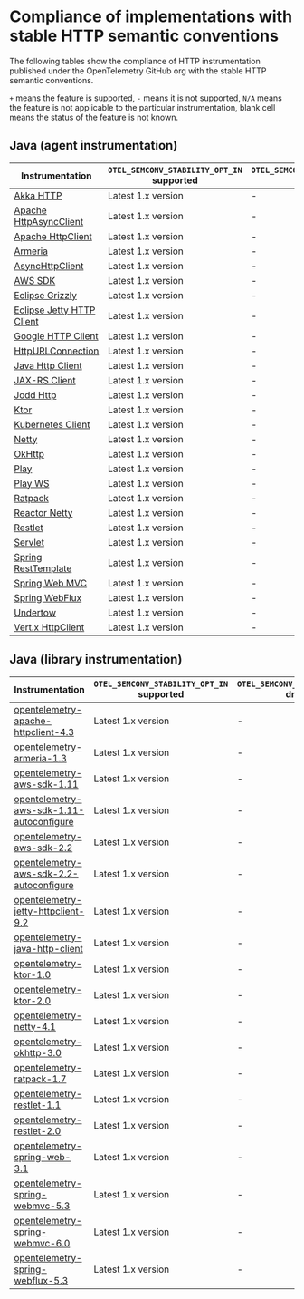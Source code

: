 # Compliance of implementations with stable HTTP semantic conventions

The following tables show the compliance of HTTP instrumentation published under the OpenTelemetry GitHub org
with the stable HTTP semantic conventions.

`+` means the feature is supported, `-` means it is not supported, `N/A` means
the feature is not applicable to the particular instrumentation, blank cell means the
status of the feature is not known.

## Java (agent instrumentation)

| Instrumentation                                                                                                                             | `OTEL_SEMCONV_STABILITY_OPT_IN` supported | `OTEL_SEMCONV_STABILITY_OPT_IN` dropped |
|---------------------------------------------------------------------------------------------------------------------------------------------|-------------------------------------------|-----------------------------------------|
| [Akka HTTP](https://doc.akka.io/docs/akka-http/current/index.html)                                                                          | Latest 1.x version                        | -                                       |
| [Apache HttpAsyncClient](https://hc.apache.org/index.html)                                                                                  | Latest 1.x version                        | -                                       |
| [Apache HttpClient](https://hc.apache.org/index.html)                                                                                       | Latest 1.x version                        | -                                       |
| [Armeria](https://armeria.dev)                                                                                                              | Latest 1.x version                        | -                                       |
| [AsyncHttpClient](https://github.com/AsyncHttpClient/async-http-client)                                                                     | Latest 1.x version                        | -                                       |
| [AWS SDK](https://aws.amazon.com/sdk-for-java/)                                                                                             | Latest 1.x version                        | -                                       |
| [Eclipse Grizzly](https://javaee.github.io/grizzly/httpserverframework.html)                                                                | Latest 1.x version                        | -                                       |
| [Eclipse Jetty HTTP Client](https://www.eclipse.org/jetty/javadoc/jetty-9/org/eclipse/jetty/client/HttpClient.html)                         | Latest 1.x version                        | -                                       |
| [Google HTTP Client](https://github.com/googleapis/google-http-java-client)                                                                 | Latest 1.x version                        | -                                       |
| [HttpURLConnection](https://docs.oracle.com/en/java/javase/11/docs/api/java.base/java/net/HttpURLConnection.html)                           | Latest 1.x version                        | -                                       |
| [Java Http Client](https://docs.oracle.com/en/java/javase/11/docs/api/java.net.http/java/net/http/package-summary.html)                     | Latest 1.x version                        | -                                       |
| [JAX-RS Client](https://javaee.github.io/javaee-spec/javadocs/javax/ws/rs/client/package-summary.html)                                      | Latest 1.x version                        | -                                       |
| [Jodd Http](https://http.jodd.org/)                                                                                                         | Latest 1.x version                        | -                                       |
| [Ktor](https://github.com/ktorio/ktor)                                                                                                      | Latest 1.x version                        | -                                       |
| [Kubernetes Client](https://github.com/kubernetes-client/java)                                                                              | Latest 1.x version                        | -                                       |
| [Netty](https://github.com/netty/netty)                                                                                                     | Latest 1.x version                        | -                                       |
| [OkHttp](https://github.com/square/okhttp/)                                                                                                 | Latest 1.x version                        | -                                       |
| [Play](https://github.com/playframework/playframework)                                                                                      | Latest 1.x version                        | -                                       |
| [Play WS](https://github.com/playframework/play-ws)                                                                                         | Latest 1.x version                        | -                                       |
| [Ratpack](https://github.com/ratpack/ratpack)                                                                                               | Latest 1.x version                        | -                                       |
| [Reactor Netty](https://github.com/reactor/reactor-netty)                                                                                   | Latest 1.x version                        | -                                       |
| [Restlet](https://restlet.github.io/)                                                                                                       | Latest 1.x version                        | -                                       |
| [Servlet](https://javaee.github.io/javaee-spec/javadocs/javax/servlet/package-summary.html)                                                 | Latest 1.x version                        | -                                       |
| [Spring RestTemplate](https://docs.spring.io/spring-framework/docs/current/javadoc-api/org/springframework/web/client/package-summary.html) | Latest 1.x version                        | -                                       |
| [Spring Web MVC](https://docs.spring.io/spring/docs/current/javadoc-api/org/springframework/web/servlet/mvc/package-summary.html)           | Latest 1.x version                        | -                                       |
| [Spring WebFlux](https://docs.spring.io/spring/docs/current/javadoc-api/org/springframework/web/reactive/package-summary.html)              | Latest 1.x version                        | -                                       |
| [Undertow](https://undertow.io/)                                                                                                            | Latest 1.x version                        | -                                       |
| [Vert.x HttpClient](https://vertx.io/docs/apidocs/io/vertx/core/http/HttpClient.html)                                                       | Latest 1.x version                        | -                                       |

## Java (library instrumentation)

| Instrumentation                                                                                                                                                             | `OTEL_SEMCONV_STABILITY_OPT_IN` supported | `OTEL_SEMCONV_STABILITY_OPT_IN` dropped |
|-----------------------------------------------------------------------------------------------------------------------------------------------------------------------------|-------------------------------------------|-----------------------------------------|
| [opentelemetry-apache-httpclient-4.3](https://github.com/open-telemetry/opentelemetry-java-instrumentation/instrumentation/apache-httpclient/apache-httpclient-4.3/library) | Latest 1.x version                        | -                                       |                                                                                                                                                                             
| [opentelemetry-armeria-1.3](https://github.com/open-telemetry/opentelemetry-java-instrumentation/instrumentation/armeria-1.3/library)                                       | Latest 1.x version                        | -                                       |                                                                                                                                                                                               
| [opentelemetry-aws-sdk-1.11](https://github.com/open-telemetry/opentelemetry-java-instrumentation/instrumentation/aws-sdk/aws-sdk-1.11/library)                             | Latest 1.x version                        | -                                       |        
| [opentelemetry-aws-sdk-1.11-autoconfigure](https://github.com/open-telemetry/opentelemetry-java-instrumentation/instrumentation/aws-sdk/aws-sdk-1.11/library-autoconfigure) | Latest 1.x version                        | -                                       |        
| [opentelemetry-aws-sdk-2.2](https://github.com/open-telemetry/opentelemetry-java-instrumentation/instrumentation/aws-sdk/aws-sdk-2.2/library)                               | Latest 1.x version                        | -                                       |        
| [opentelemetry-aws-sdk-2.2-autoconfigure](https://github.com/open-telemetry/opentelemetry-java-instrumentation/instrumentation/aws-sdk/aws-sdk-2.2/library-autoconfigure)   | Latest 1.x version                        | -                                       |        
| [opentelemetry-jetty-httpclient-9.2](https://github.com/open-telemetry/opentelemetry-java-instrumentation/instrumentation/jetty-httpclient/jetty-httpclient-9.2/library)    | Latest 1.x version                        | -                                       |                                                                                                                                                                       
| [opentelemetry-java-http-client](https://github.com/open-telemetry/opentelemetry-java-instrumentation/instrumentation/java-http-client/library)                             | Latest 1.x version                        | -                                       |                                                                                                                                                                                          
| [opentelemetry-ktor-1.0](https://github.com/open-telemetry/opentelemetry-java-instrumentation/instrumentation/ktor/ktor-1.0/library)                                        | Latest 1.x version                        | -                                       |                                                                                                                                                                            
| [opentelemetry-ktor-2.0](https://github.com/open-telemetry/opentelemetry-java-instrumentation/instrumentation/ktor/ktor-2.0/library)                                        | Latest 1.x version                        | -                                       |                                                                                                                                                                            
| [opentelemetry-netty-4.1](https://github.com/open-telemetry/opentelemetry-java-instrumentation/instrumentation/netty/netty-4.1/library)                                     | Latest 1.x version                        | -                                       |                                                                                                                                                                                     
| [opentelemetry-okhttp-3.0](https://github.com/open-telemetry/opentelemetry-java-instrumentation/instrumentation/okhttp/okhttp-3.0/library)                                  | Latest 1.x version                        | -                                       |                                                                                                                                                                                                                                                                                         
| [opentelemetry-ratpack-1.7](https://github.com/open-telemetry/opentelemetry-java-instrumentation/instrumentation/ratpack/ratpack-1.7/library)                               | Latest 1.x version                        | -                                       |                                                                                                                                                                          
| [opentelemetry-restlet-1.1](https://github.com/open-telemetry/opentelemetry-java-instrumentation/instrumentation/restlet/restlet-1.1/library)                               | Latest 1.x version                        | -                                       |                                                                                                                                                              
| [opentelemetry-restlet-2.0](https://github.com/open-telemetry/opentelemetry-java-instrumentation/instrumentation/restlet/restlet-2.0/library)                               | Latest 1.x version                        | -                                       |                                                                                                                                                              
| [opentelemetry-spring-web-3.1](https://github.com/open-telemetry/opentelemetry-java-instrumentation/instrumentation/spring/spring-web/spring-web-3.1/library)               | Latest 1.x version                        | -                                       |                                                                                                                                         
| [opentelemetry-spring-webmvc-5.3](https://github.com/open-telemetry/opentelemetry-java-instrumentation/instrumentation/spring/spring-webmvc/spring-webmvc-5.3/library)      | Latest 1.x version                        | -                                       |                                                                                                         
| [opentelemetry-spring-webmvc-6.0](https://github.com/open-telemetry/opentelemetry-java-instrumentation/instrumentation/spring/spring-webmvc/spring-webmvc-6.0/library)      | Latest 1.x version                        | -                                       |                                                                                                         
| [opentelemetry-spring-webflux-5.3](https://github.com/open-telemetry/opentelemetry-java-instrumentation/instrumentation/spring/spring-webflux/spring-webflux-5.3/library)   | Latest 1.x version                        | -                                       |                                                                                   
